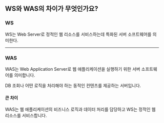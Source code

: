 ## WS와 WAS의 차이가 무엇인가요?

### WS

WS는 Web Server로 정적인 웹 리소스를 서비스하는데 특화된 서버 소프트웨어를 의미한다.

--------

### WAS

WAS는 Web Application Server로 웹 애플리케이션을 실행하기 위한 서버 소프트웨어를 의미합니다.

DB 조회나 어떤 로직을 처리해야 하는 동적인 컨텐츠를 제공하는 서버입니다.


#### 큰 차이
WAS는 웹 애플리케이션의 비즈니스 로직과 데이터 처리를 담당하고 WS는 정적인 웹 리소스를 서비스합니다.

